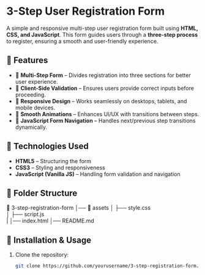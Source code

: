 # 3-Step User Registration Form

A simple and responsive multi-step user registration form built using **HTML, CSS, and JavaScript**. This form guides users through a **three-step process** to register, ensuring a smooth and user-friendly experience.

## 🚀 Features

- 🔹 **Multi-Step Form** – Divides registration into three sections for better user experience.
- 🔹 **Client-Side Validation** – Ensures users provide correct inputs before proceeding.
- 🔹 **Responsive Design** – Works seamlessly on desktops, tablets, and mobile devices.
- 🔹 **Smooth Animations** – Enhances UI/UX with transitions between steps.
- 🔹 **JavaScript Form Navigation** – Handles next/previous step transitions dynamically.

## 📌 Technologies Used

- **HTML5** – Structuring the form
- **CSS3** – Styling and responsiveness
- **JavaScript (Vanilla JS)** – Handling form validation and navigation

## 📂 Folder Structure

📂 3-step-registration-form 
│── 📁 assets 
│ ├── style.css  
│ ├── script.js   
| │── index.html 
│── README.md


## 🔧 Installation & Usage

1. Clone the repository:

   ```bash
   git clone https://github.com/yourusername/3-step-registration-form.git
